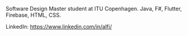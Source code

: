 Software Design Master student at ITU Copenhagen. 
Java, F#, Flutter, Firebase, HTML, CSS.

LinkedIn: https://www.linkedin.com/in/alfi/
